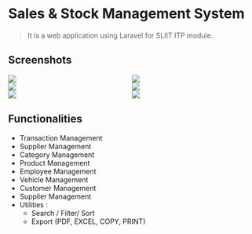 # Sales & Stock Management System

> It is a web application using Laravel for SLIIT ITP module.

## Screenshots

<div style="display: grid; grid-template-columns: 1fr 1fr">
    <div><img src="https://res.cloudinary.com/mahadi/image/upload/v1610293284/Picture1_z2vj8z.png"></div>
    <div><img src="https://res.cloudinary.com/mahadi/image/upload/v1610293285/Picture2_n6jejw.png"></div>
    <div><img src="https://res.cloudinary.com/mahadi/image/upload/v1610293284/Picture5_orna8i.png"></div>
    <div><img src="https://res.cloudinary.com/mahadi/image/upload/v1610293282/Picture4_dlgyrt.png"></div>
    <div><img src="https://res.cloudinary.com/mahadi/image/upload/v1610293283/Picture3_qom1wi.png"></div>
    <div><img src="https://res.cloudinary.com/mahadi/image/upload/v1610293283/Picture6_jeupzl.png"></div>
</div>

## Functionalities

<ul>
<li>Transaction Management</li>
<li>Supplier Management</li>
<li>Category Management</li>
<li>Product Management</li>
<li>Employee Management</li>
<li>Vehicle Management</li>
<li>Customer Management</li>
<li>Supplier Management</li>
<li>
    Utilities :
    <ul>
    <li>Search / Filter/ Sort</li>
    <li>Export (PDF, EXCEL, COPY, PRINT) </li>
    </ul>  
</li>
</ul>
